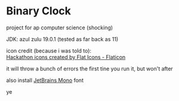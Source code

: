 # Binary Clock

project for ap computer science (shocking)

JDK: azul zulu 19.0.1 (tested as far back as 11)

icon credit (because i was told to):<br>
<a href="https://www.flaticon.com/free-icons/hackathon" title="hackathon icons">Hackathon icons created by Flat Icons - Flaticon</a>

it will throw a bunch of errors the first tine you run it, but won't after

also install [JetBrains Mono](https://github.com/JetBrains/JetBrainsMono) font

ye
